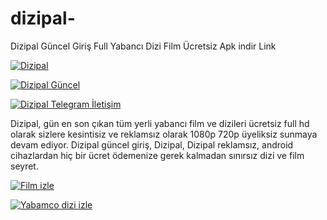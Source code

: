 # dizipal-
Dizipal Güncel Giriş Full Yabancı Dizi Film Ücretsiz Apk indir Link

<a href="https://dizipal34.com/" title="Dizipal" rel="nofollow"><img src="https://avatars.githubusercontent.com/u/199280858?s=400&u=41d445ee768b9c7f51aa6fed1886e6195e310a68&v=4" title="Dizipal" alt="Dizipal" data-canonical-src="https://avatars.githubusercontent.com/u/199280858?s=400&u=41d445ee768b9c7f51aa6fed1886e6195e310a68&v=4" style="max-width: 100%;"></a></p>
<a href="https://dizipal34.com/" title="Dizipal Güncel" rel="nofollow"><img src="https://avatars.githubusercontent.com/u/199280858?s=400&u=41d445ee768b9c7f51aa6fed1886e6195e310a68&v=4" title="Dizipal Güncel" alt="Dizipal Güncel" data-canonical-src="https://avatars.githubusercontent.com/u/199280858?s=400&u=41d445ee768b9c7f51aa6fed1886e6195e310a68&v=4" style="max-width: 100%;"></a></p>
<a href="https://t.me/dizipals" title="Dizipal Telegram İletişim" rel="nofollow"><img src="https://avatars.githubusercontent.com/u/199280858?s=400&u=41d445ee768b9c7f51aa6fed1886e6195e310a68&v=4" title="Dizipal Telegram İletişim" alt="Dizipal Telegram İletişim" data-canonical-src="https://avatars.githubusercontent.com/u/199280858?s=400&u=41d445ee768b9c7f51aa6fed1886e6195e310a68&v=4" style="max-width: 100%;"></a></p>
<p dir="auto">Dizipal, gün en son çıkan tüm yerli yabancı film ve dizileri ücretsiz full hd olarak sizlere kesintisiz ve reklamsız olarak 1080p 720p üyeliksiz sunmaya devam ediyor. Dizipal güncel giriş, Dizipal, Dizipal reklamsız, android cihazlardan hiç bir ücret ödemenize gerek kalmadan sınırsız dizi ve film seyret.</p>
<a href="https://dizipal34.com/tur/yabanci-film-izle" title="Film izle" rel="nofollow"><img src="https://avatars.githubusercontent.com/u/199280858?s=400&u=41d445ee768b9c7f51aa6fed1886e6195e310a68&v=4" title="Film izle" alt="Film izle" data-canonical-src="https://avatars.githubusercontent.com/u/199280858?s=400&u=41d445ee768b9c7f51aa6fed1886e6195e310a68&v=4" style="max-width: 100%;"></a></p>
<a href="https://dizipal34.com/tur/yabanci-dizi-izle" title="Yabancı dizi izle" rel="nofollow"><img src="https://avatars.githubusercontent.com/u/199280858?s=400&u=41d445ee768b9c7f51aa6fed1886e6195e310a68&v=4" title="Yabancı dizi izle" alt="Yabamco dizi izle" data-canonical-src="https://avatars.githubusercontent.com/u/199280858?s=400&u=41d445ee768b9c7f51aa6fed1886e6195e310a68&v=4" style="max-width: 100%;"></a></p>
